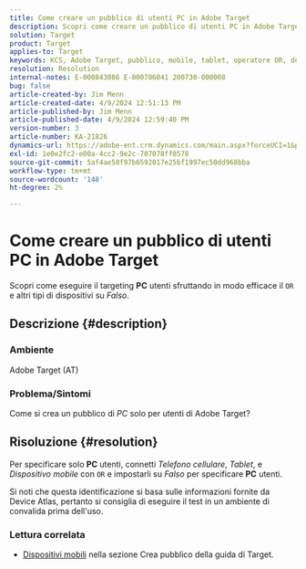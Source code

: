 ```yaml
---
title: Come creare un pubblico di utenti PC in Adobe Target
description: Scopri come creare un pubblico di utenti PC in Adobe Target.
solution: Target
product: Target
applies-to: Target
keywords: KCS, Adobe Target, pubblico, mobile, tablet, operatore OR, device atlas, ambiente, procedure guidate, AT
resolution: Resolution
internal-notes: E-000843086 E-000706041 200730-000008
bug: false
article-created-by: Jim Menn
article-created-date: 4/9/2024 12:51:13 PM
article-published-by: Jim Menn
article-published-date: 4/9/2024 12:59:40 PM
version-number: 3
article-number: KA-21826
dynamics-url: https://adobe-ent.crm.dynamics.com/main.aspx?forceUCI=1&pagetype=entityrecord&etn=knowledgearticle&id=e2e86ad5-6ff6-ee11-a1fe-6045bd006268
exl-id: 1e0e2fc2-e00a-4cc2-9e2c-707078ff0578
source-git-commit: 5af4ae58f97b6592017e25bf1997ec50dd968bba
workflow-type: tm+mt
source-wordcount: '148'
ht-degree: 2%

---
```


# Come creare un pubblico di utenti PC in Adobe Target


Scopri come eseguire il targeting <b>PC</b> utenti sfruttando in modo efficace il `OR` e altri tipi di dispositivi su *Falso*.

## Descrizione {#description}


### Ambiente

Adobe Target (AT)

### Problema/Sintomi

Come si crea un pubblico di *PC* solo per utenti di Adobe Target?


## Risoluzione {#resolution}


Per specificare solo <b>PC</b> utenti, connetti *Telefono cellulare*, *Tablet*, e *Dispositivo mobile* con `OR` e impostarli su *Falso* per specificare <b>PC</b> utenti.

Si noti che questa identificazione si basa sulle informazioni fornite da Device Atlas, pertanto si consiglia di eseguire il test in un ambiente di convalida prima dell&#39;uso.



### <b>Lettura correlata</b>

- [Dispositivi mobili](https://experienceleague.adobe.com/en/docs/target/using/audiences/create-audiences/categories-audiences/mobile#) nella sezione Crea pubblico della guida di Target.
